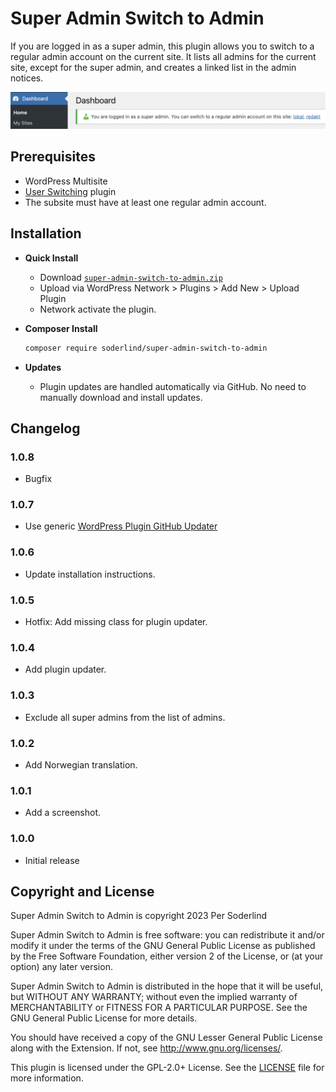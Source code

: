 # Super Admin Switch to Admin

If you are logged in as a super admin, this plugin allows you to switch to a regular admin account on the current site. It lists all admins for the current site, except for the super admin, and creates a linked list in the admin notices.

<img src=".wordpress-org/screenshot-1.png">

## Prerequisites

- WordPress Multisite
- [User Switching](https://wordpress.org/plugins/user-switching/) plugin
- The subsite must have at least one regular admin account.

## Installation

- **Quick Install**

   - Download [`super-admin-switch-to-admin.zip`](https://github.com/soderlind/super-admin-switch-to-admin/releases/latest/download/super-admin-switch-to-admin.zip)
   - Upload via WordPress Network > Plugins > Add New > Upload Plugin
   - Network activate the plugin.

- **Composer Install**

   ```bash
   composer require soderlind/super-admin-switch-to-admin
   ```

- **Updates**
   * Plugin updates are handled automatically via GitHub. No need to manually download and install updates.


## Changelog

### 1.0.8
* Bugfix

### 1.0.7
- Use generic [WordPress Plugin GitHub Updater](https://github.com/soderlind/wordpress-plugin-gitHub-updater?tab=readme-ov-file#wordpress-plugin-github-updater)


### 1.0.6
- Update installation instructions.

### 1.0.5
- Hotfix: Add missing class for plugin updater.

### 1.0.4
- Add plugin updater.

### 1.0.3

- Exclude all super admins from the list of admins.

### 1.0.2

- Add Norwegian translation.

### 1.0.1

- Add a screenshot.

### 1.0.0

- Initial release

## Copyright and License

Super Admin Switch to Admin is copyright 2023 Per Soderlind

Super Admin Switch to Admin is free software: you can redistribute it and/or modify it under the terms of the GNU General Public License as published by the Free Software Foundation, either version 2 of the License, or (at your option) any later version.

Super Admin Switch to Admin is distributed in the hope that it will be useful, but WITHOUT ANY WARRANTY; without even the implied warranty of MERCHANTABILITY or FITNESS FOR A PARTICULAR PURPOSE. See the GNU General Public License for more details.

You should have received a copy of the GNU Lesser General Public License along with the Extension. If not, see http://www.gnu.org/licenses/.

This plugin is licensed under the GPL-2.0+ License. See the [LICENSE](LICENSE) file for more information.
